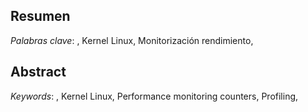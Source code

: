 
<!-- El resumen suele ser la parte del trabajo que primero se lee, por lo que debe ser autónomo e identificar el contenido completo del memoria. 
Incluirá una breve síntesis de cada sección del trabajo, desde la introducción a las conclusiones. Una de sus funciones es animar al investigador interesado a leer el trabajo completo, por lo que debe reflejar el contenido de forma clara y específica. 
Su extensión es proporcional a la del trabajo, pero lo habitual es que esté compuesto por un solo párrafo de entre 150-250 palabras.
Se redacta en pasado y no debe incluir abreviaturas, referencias a figuras o tablas ni citas bibliográficas. Tampoco se debe incluir información que no aparezca en el proyecto.-->

## Resumen


<!--- Las palabras clave son los términos o frases que describen de forma completa y concreta el contenido principal del trabajo. Conviene hacer la selección de estos términos de forma cuidadosa. Todas deben aparecer en el resumen, ser de uso común en el área de investigación de que se trate y evitar los conceptos demasiado generales.
Normalmente son entre 5 y 8 palabras (es conveniente que no sean más de 10), se mencionan en orden alfabético y cada una de ellas comenzará con mayúsculas.
Se sitúan inmediatamente después del resumen.
Ejemplo: 
Palabras clave: Agentes inteligentes, Autómatas matemáticos,  Reconocimiento de formas, Sistemas expertos, Visión por ordenador. -->

*Palabras clave*: , Kernel Linux, Monitorización rendimiento,

## Abstract

*Keywords*: , Kernel Linux, Performance monitoring counters, Profiling, 
